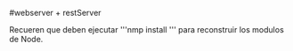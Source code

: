 #webserver + restServer

Recueren que deben ejecutar '''nmp install ''' para reconstruir los modulos de Node.